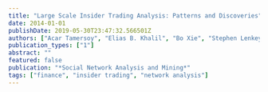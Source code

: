```yaml
---
title: "Large Scale Insider Trading Analysis: Patterns and Discoveries"
date: 2014-01-01
publishDate: 2019-05-30T23:47:32.566501Z
authors: ["Acar Tamersoy", "Elias B. Khalil", "Bo Xie", "Stephen Lenkey", "Bryan Routledge", "Duen Horng Chau", "Shamkant Navathe"]
publication_types: ["1"]
abstract: ""
featured: false
publication: "*Social Network Analysis and Mining*"
tags: ["finance", "insider trading", "network analysis"]
---
```


